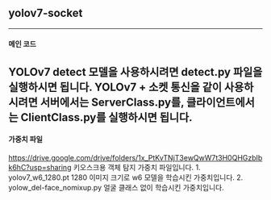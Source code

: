 ## yolov7-socket
---
#### 메인 코드
YOLOv7 detect 모델을 사용하시려면 detect.py 파일을 실행하시면 됩니다.
YOLOv7 + 소켓 통신을 같이 사용하시려면 서버에서는 ServerClass.py를, 클라이언트에서는 ClientClass.py를 실행하시면 됩니다.
---
#### 가중치 파일
https://drive.google.com/drive/folders/1x_PtKvTNjT3ewQwW7t3H0QHGzbIbk6hC?usp=sharing
키오스크용 객체 탐지 가중치 파일입니다.
    1. yolov7_w6_1280.pt
        1280 이미지 크기로 w6 모델을 학습시킨 가중치입니다.
    2. yolow_del-face_nomixup.py
        얼굴 클래스 없이 학습시킨 가중치입니다.
